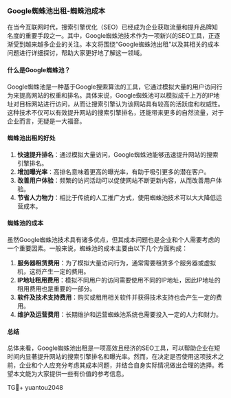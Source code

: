 ### Google蜘蛛池出租-蜘蛛池成本

在当今互联网时代，搜索引擎优化（SEO）已经成为企业获取流量和提升品牌知名度的重要手段之一。其中，Google蜘蛛池技术作为一项新兴的SEO工具，正逐渐受到越来越多企业的关注。本文将围绕“Google蜘蛛池出租”以及其相关的成本问题进行详细探讨，帮助大家更好地了解这一领域。

#### 什么是Google蜘蛛池？

Google蜘蛛池是一种基于Google搜索算法的工具，它通过模拟大量的用户访问行为来提高网站的权重和排名。具体来说，Google蜘蛛池可以模拟成千上万的IP地址对目标网站进行访问，从而让搜索引擎认为该网站具有较高的活跃度和权威性。这种技术不仅可以有效提升网站的搜索引擎排名，还能带来更多的自然流量，对于企业而言，无疑是一大福音。

#### 蜘蛛池出租的好处

1. **快速提升排名**：通过模拟大量访问，Google蜘蛛池能够迅速提升网站的搜索引擎排名。
2. **增加曝光率**：高排名意味着更高的曝光率，有助于吸引更多的潜在客户。
3. **改善用户体验**：频繁的访问活动可以促使网站不断更新内容，从而改善用户体验。
4. **节省人力物力**：相比于传统的人工推广方式，使用蜘蛛池技术可以大大降低运营成本。

#### 蜘蛛池的成本

虽然Google蜘蛛池技术具有诸多优点，但其成本问题也是企业和个人需要考虑的一个重要因素。一般来说，蜘蛛池的成本主要由以下几个方面构成：

1. **服务器租赁费用**：为了模拟大量访问行为，通常需要租赁多个服务器或虚拟机，这将产生一定的费用。
2. **IP地址租用费用**：模拟不同用户的访问需要使用不同的IP地址，因此IP地址的租用费用也是重要的一部分。
3. **软件及技术支持费用**：购买或租用相关软件并获得技术支持也会产生一定的费用。
4. **维护及运营费用**：长期维护和运营蜘蛛池系统也需要投入一定的人力和财力。

#### 总结

总体来看，Google蜘蛛池出租是一项高效且经济的SEO工具，可以帮助企业在短时间内显著提升网站的搜索引擎排名和曝光率。然而，在决定是否使用这项技术之前，企业和个人应充分考虑其成本问题，并结合自身实际情况做出合理的选择。希望本文能为大家提供一些有价值的参考信息。

TG💪+ yuantou2048